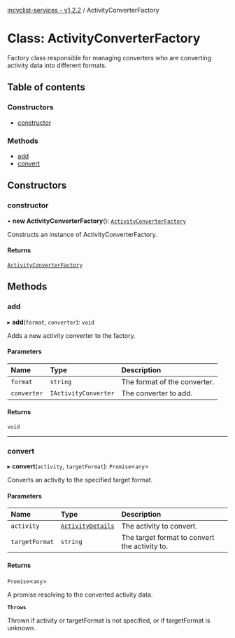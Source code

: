 [incyclist-services - v1.2.2](../README.md) / ActivityConverterFactory

# Class: ActivityConverterFactory

Factory class responsible for managing converters who are converting activity data into different formats.

## Table of contents

### Constructors

- [constructor](ActivityConverterFactory.md#constructor)

### Methods

- [add](ActivityConverterFactory.md#add)
- [convert](ActivityConverterFactory.md#convert)

## Constructors

### constructor

• **new ActivityConverterFactory**(): [`ActivityConverterFactory`](ActivityConverterFactory.md)

Constructs an instance of ActivityConverterFactory.

#### Returns

[`ActivityConverterFactory`](ActivityConverterFactory.md)

## Methods

### add

▸ **add**(`format`, `converter`): `void`

Adds a new activity converter to the factory.

#### Parameters

| Name | Type | Description |
| :------ | :------ | :------ |
| `format` | `string` | The format of the converter. |
| `converter` | `IActivityConverter` | The converter to add. |

#### Returns

`void`

___

### convert

▸ **convert**(`activity`, `targetFormat`): `Promise`\<`any`\>

Converts an activity to the specified target format.

#### Parameters

| Name | Type | Description |
| :------ | :------ | :------ |
| `activity` | [`ActivityDetails`](../interfaces/ActivityDetails.md) | The activity to convert. |
| `targetFormat` | `string` | The target format to convert the activity to. |

#### Returns

`Promise`\<`any`\>

A promise resolving to the converted activity data.

**`Throws`**

Thrown if activity or targetFormat is not specified, or if targetFormat is unknown.
